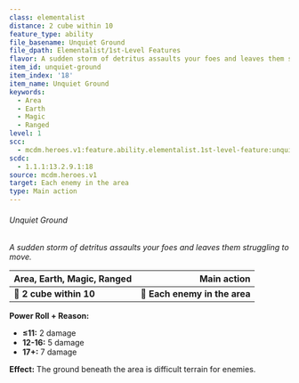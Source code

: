 ```yaml
---
class: elementalist
distance: 2 cube within 10
feature_type: ability
file_basename: Unquiet Ground
file_dpath: Elementalist/1st-Level Features
flavor: A sudden storm of detritus assaults your foes and leaves them struggling to move.
item_id: unquiet-ground
item_index: '18'
item_name: Unquiet Ground
keywords:
  - Area
  - Earth
  - Magic
  - Ranged
level: 1
scc:
  - mcdm.heroes.v1:feature.ability.elementalist.1st-level-feature:unquiet-ground
scdc:
  - 1.1.1:13.2.9.1:18
source: mcdm.heroes.v1
target: Each enemy in the area
type: Main action
---
```


###### Unquiet Ground

*A sudden storm of detritus assaults your foes and leaves them struggling to move.*

| **Area, Earth, Magic, Ranged** |               **Main action** |
| ------------------------------ | ----------------------------: |
| **📏 2 cube within 10**        | **🎯 Each enemy in the area** |

**Power Roll + Reason:**

- **≤11:** 2 damage
- **12-16:** 5 damage
- **17+:** 7 damage

**Effect:** The ground beneath the area is difficult terrain for enemies.
